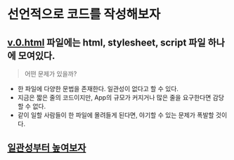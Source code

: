 # 선언적으로 코드를 작성해보자

## [v.0.html](./v.0.html) 파일에는 html, stylesheet, script 파일 하나에 모여있다.

> 어떤 문제가 있을까?

- 한 파일에 다양한 문법을 존재한다. 일관성이 없다고 할 수 있다.
- 지금은 짧은 줄의 코드이지만, App의 규모가 커지거나 많은 줄을 요구한다면 감당할 수 없다.
- 같이 일할 사람들이 한 파일에 몰려들게 된다면, 야기할 수 있는 문제가 폭발할 것이다.

## [일관성부터 높여보자](../v.1/README.md)
